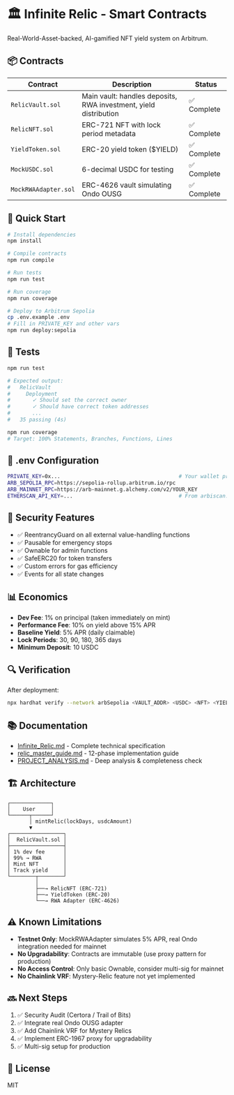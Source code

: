 # 🏛️ Infinite Relic - Smart Contracts

Real-World-Asset-backed, AI-gamified NFT yield system on Arbitrum.

## 📦 Contracts

| Contract | Description | Status |
|----------|-------------|--------|
| `RelicVault.sol` | Main vault: handles deposits, RWA investment, yield distribution | ✅ Complete |
| `RelicNFT.sol` | ERC-721 NFT with lock period metadata | ✅ Complete |
| `YieldToken.sol` | ERC-20 yield token ($YIELD) | ✅ Complete |
| `MockUSDC.sol` | 6-decimal USDC for testing | ✅ Complete |
| `MockRWAAdapter.sol` | ERC-4626 vault simulating Ondo OUSG | ✅ Complete |

## 🚀 Quick Start

```bash
# Install dependencies
npm install

# Compile contracts
npm run compile

# Run tests
npm run test

# Run coverage
npm run coverage

# Deploy to Arbitrum Sepolia
cp .env.example .env
# Fill in PRIVATE_KEY and other vars
npm run deploy:sepolia
```

## 🧪 Tests

```bash
npm run test

# Expected output:
#   RelicVault
#     Deployment
#       ✓ Should set the correct owner
#       ✓ Should have correct token addresses
#       ...
#   35 passing (4s)

npm run coverage
# Target: 100% Statements, Branches, Functions, Lines
```

## 📝 .env Configuration

```bash
PRIVATE_KEY=0x...                                      # Your wallet private key
ARB_SEPOLIA_RPC=https://sepolia-rollup.arbitrum.io/rpc
ARB_MAINNET_RPC=https://arb-mainnet.g.alchemy.com/v2/YOUR_KEY
ETHERSCAN_API_KEY=...                                  # From arbiscan.io
```

## 🔐 Security Features

- ✅ ReentrancyGuard on all external value-handling functions
- ✅ Pausable for emergency stops
- ✅ Ownable for admin functions
- ✅ SafeERC20 for token transfers
- ✅ Custom errors for gas efficiency
- ✅ Events for all state changes

## 📊 Economics

- **Dev Fee**: 1% on principal (taken immediately on mint)
- **Performance Fee**: 10% on yield above 15% APR
- **Baseline Yield**: 5% APR (daily claimable)
- **Lock Periods**: 30, 90, 180, 365 days
- **Minimum Deposit**: 10 USDC

## 🔍 Verification

After deployment:

```bash
npx hardhat verify --network arbSepolia <VAULT_ADDR> <USDC> <NFT> <YIELD> <RWA>
```

## 📚 Documentation

- [Infinite_Relic.md](../Infinite_Relic.md) - Complete technical specification
- [relic_master_guide.md](../relic_master_guide.md) - 12-phase implementation guide
- [PROJECT_ANALYSIS.md](../PROJECT_ANALYSIS.md) - Deep analysis & completeness check

## 🏗️ Architecture

```
┌─────────────┐
│    User     │
└──────┬──────┘
       │ mintRelic(lockDays, usdcAmount)
       ▼
┌─────────────────┐
│  RelicVault.sol │
├─────────────────┤
│ 1% dev fee      │
│ 99% → RWA       │
│ Mint NFT        │
│ Track yield     │
└────────┬────────┘
         │
         ├──→ RelicNFT (ERC-721)
         ├──→ YieldToken (ERC-20)
         └──→ RWA Adapter (ERC-4626)
```

## ⚠️ Known Limitations

- **Testnet Only**: MockRWAAdapter simulates 5% APR, real Ondo integration needed for mainnet
- **No Upgradability**: Contracts are immutable (use proxy pattern for production)
- **No Access Control**: Only basic Ownable, consider multi-sig for mainnet
- **No Chainlink VRF**: Mystery-Relic feature not yet implemented

## 🔜 Next Steps

1. ✅ Security Audit (Certora / Trail of Bits)
2. ✅ Integrate real Ondo OUSG adapter
3. ✅ Add Chainlink VRF for Mystery Relics
4. ✅ Implement ERC-1967 proxy for upgradability
5. ✅ Multi-sig setup for production

## 📄 License

MIT
